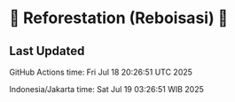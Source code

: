 
# 🌳 Reforestation (Reboisasi) 🌲

## Last Updated

GitHub Actions time: Fri Jul 18 20:26:51 UTC 2025

Indonesia/Jakarta time: Sat Jul 19 03:26:51 WIB 2025
